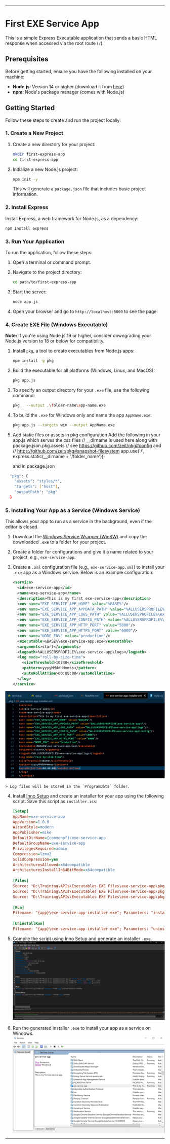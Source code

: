 
---

# First EXE Service App

This is a simple Express Executable application that sends a basic HTML response when accessed via the root route (`/`).

## Prerequisites

Before getting started, ensure you have the following installed on your machine:

- **Node.js**: Version 14 or higher (download it from [here](https://nodejs.org/))
- **npm**: Node's package manager (comes with Node.js)

## Getting Started

Follow these steps to create and run the project locally:

### 1. Create a New Project

1. Create a new directory for your project:
    ```bash
    mkdir first-express-app
    cd first-express-app
    ```

2. Initialize a new Node.js project:
    ```bash
    npm init -y
    ```

    This will generate a `package.json` file that includes basic project information.

### 2. Install Express

Install Express, a web framework for Node.js, as a dependency:

```bash
npm install express
```

### 3. Run Your Application

To run the application, follow these steps:

1. Open a terminal or command prompt.
2. Navigate to the project directory:
    ```bash
    cd path/to/first-express-app
    ```

3. Start the server:
    ```bash
    node app.js
    ```

4. Open your browser and go to `http://localhost:5000` to see the page.

### 4. Create EXE File (Windows Executable)

**Note:** If you're using Node.js 19 or higher, consider downgrading your Node.js version to 18 or below for compatibility.

1. Install `pkg`, a tool to create executables from Node.js apps:

    ```bash
    npm install -g pkg
    ```

2. Build the executable for all platforms (Windows, Linux, and MacOS):

    ```bash
    pkg app.js
    ```

3. To specify an output directory for your `.exe` file, use the following command:

    ```bash
    pkg . --output .\folder-name\app-name.exe 
    ```

4. To build the `.exe` for Windows only and name the app `AppName.exe`:

    ```bash
    pkg app.js --targets win --output AppName.exe
    ```

5. Add static files or assets in pkg configuration
Add the following in your app.js which serves the css files
    // __dirname is used here along with package.json.pkg.assets
    // see https://github.com/zeit/pkg#config and
    // https://github.com/zeit/pkg#snapshot-filesystem
    app.use('/', express.static(__dirname + '/folder_name'));

    and in package.json
    
```bash
  "pkg": {
    "assets": "styles/*",
    "targets": ["host"],
    "outputPath": "pkg"
  }
```

### 5. Installing Your App as a Service (Windows Service)

This allows your app to run as a service in the background, even if the editor is closed.

1. Download the [Windows Service Wrapper (WinSW)](https://github.com/winsw/winsw/releases) and copy the downloaded `.exe` to a folder for your project.

2. Create a folder for configurations and give it a name related to your project, e.g., `exe-service-app`.

3. Create a `.xml` configuration file (e.g., `exe-service-app.xml`) to install your `.exe` app as a Windows service. Below is an example configuration:

    ```xml
    <service>
      <id>exe-service-app</id>
      <name>exe-service-app</name>
      <description>This is my first exe-service-app</description>
      <env name="EXE_SERVICE_APP_HOME" value="%BASE%"/>
      <env name="EXE_SERVICE_APP_APPDATA_PATH" value="%ALLUSERSPROFILE%\exe-service-app\"/>
      <env name="EXE_SERVICE_APP_LOGS_PATH" value="%ALLUSERSPROFILE%\exe-service-app\logs"/>
      <env name="EXE_SERVICE_APP_CONFIG_PATH" value="%ALLUSERSPROFILE%\exe-service-app\config"/>
      <env name="EXE_SERVICE_APP_HTTP_PORT" value="5000"/>
      <env name="EXE_SERVICE_APP_HTTPS_PORT" value="6000"/>
      <env name="NODE_ENV" value="production"/>
      <executable>%BASE%\exe-service-app.exe</executable>
      <arguments>start</arguments>
      <logpath>%ALLUSERSPROFILE%\exe-service-app\logs</logpath>
      <log mode="roll-by-size-time">
        <sizeThreshold>10240</sizeThreshold>
        <pattern>yyyyMMddHHmmss</pattern>
        <autoRollAtTime>00:00:00</autoRollAtTime>
      </log>
    </service>
    ```
![alt text](image-2.png)

    > Log files will be stored in the `ProgramData` folder.

4. Install [Inno Setup](https://jrsoftware.org/isinfo.php) and create an installer for your app using the following script. Save this script as `installer.iss`:

    ```ini
    [Setup]
    AppName=exe-service-app
    AppVersion=1.0.0
    WizardStyle=modern
    AppPublisher=mike
    DefaultDirName={commonpf}\exe-service-app
    DefaultGroupName=exe-service-app
    PrivilegesRequired=admin
    Compression=lzma2
    SolidCompression=yes
    ArchitecturesAllowed=x64compatible
    ArchitecturesInstallIn64BitMode=x64compatible

    [Files]
    Source: "D:\Training\APIs\Executables EXE Files\exe-service-app\pkg\exe-service-app.exe"; DestDir: "{app}"; Flags: ignoreversion
    Source: "D:\Training\APIs\Executables EXE Files\exe-service-app\pkg\exe-service-app-installer.exe"; DestDir: "{app}"; Flags: ignoreversion
    Source: "D:\Training\APIs\Executables EXE Files\exe-service-app\pkg\exe-service-app-installer.xml"; DestDir: "{app}"; Flags: ignoreversion

    [Run]
    Filename: "{app}\exe-service-app-installer.exe"; Parameters: "install"; Flags: postinstall hidewizard runhidden

    [UninstallRun]
    Filename: "{app}\exe-service-app-installer.exe"; Parameters: "uninstall"; Flags: runhidden
    ```

5. Compile the script using Inno Setup and generate an installer `.exe`.
![alt text](image-1.png)

6. Run the generated installer `.exe` to install your app as a service on Windows.
![alt text](image.png)
---
